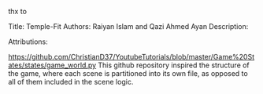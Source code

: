 thx to 

Title: Temple-Fit
Authors: Raiyan Islam and Qazi Ahmed Ayan
Description:


Attributions:

https://github.com/ChristianD37/YoutubeTutorials/blob/master/Game%20States/states/game_world.py 
This github repository inspired the structure of the game, where each scene is partitioned into its own file, as opposed to all of them included in the scene logic.
